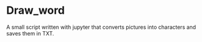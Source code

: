 # Draw_word
A small script written with jupyter that converts pictures into characters and saves them in TXT.

